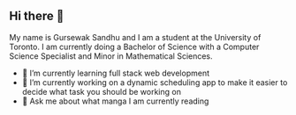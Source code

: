 ## Hi there 👋

My name is Gursewak Sandhu and I am a student at the University of Toronto. I am currently doing a Bachelor of Science with a Computer Science Specialist and Minor in Mathematical Sciences.

- 🌱 I’m currently learning full stack web development
- 🔭 I’m currently working on a dynamic scheduling app to make it easier to decide what task you should be working on
- 💬 Ask me about what manga I am currently reading



<!--
**gursewaksandhu/gursewaksandhu** is a ✨ _special_ ✨ repository because its `README.md` (this file) appears on your GitHub profile.

Here are some ideas to get you started:

- 🔭 I’m currently working on ...
- 🌱 I’m currently learning ...
- 👯 I’m looking to collaborate on ...
- 🤔 I’m looking for help with ...
- 💬 Ask me about ...
- 📫 How to reach me: ...
- 😄 Pronouns: ...
- ⚡ Fun fact: ...
-->
